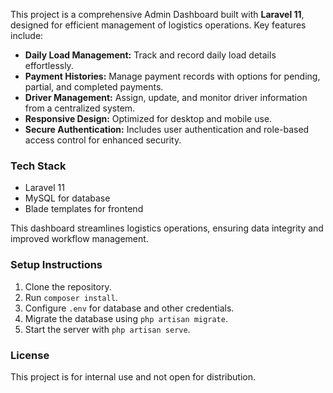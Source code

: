 This project is a comprehensive Admin Dashboard built with **Laravel 11**, designed for efficient management of logistics operations. Key features include:  

- **Daily Load Management:** Track and record daily load details effortlessly.  
- **Payment Histories:** Manage payment records with options for pending, partial, and completed payments.  
- **Driver Management:** Assign, update, and monitor driver information from a centralized system.  
- **Responsive Design:** Optimized for desktop and mobile use.  
- **Secure Authentication:** Includes user authentication and role-based access control for enhanced security.  

### Tech Stack  
- Laravel 11  
- MySQL for database  
- Blade templates for frontend  

This dashboard streamlines logistics operations, ensuring data integrity and improved workflow management.  

### Setup Instructions  
1. Clone the repository.  
2. Run `composer install`.  
3. Configure `.env` for database and other credentials.  
4. Migrate the database using `php artisan migrate`.  
5. Start the server with `php artisan serve`.  

### License  
This project is for internal use and not open for distribution.  
